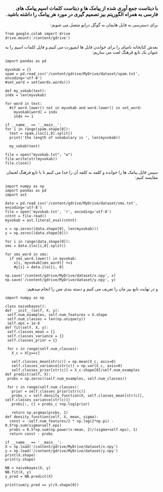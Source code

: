 <div dir="rtl">
  
  ### با دیتاست جمع آوری شده از پیامک ها و دیتاست کلمات اسپم پیامک های فارسی به همراه الگوریتم بیز تصمیم گیری در مورد هر پیامک را داشته باشید.
  
   برای دسترسی به فایل هایمان به گوگل درایو متصل می شویم:
  
  </div>
     
  ```
  from google.colab import drive
drive.mount('/content/gdrive')
  ```
   
<div dir="rtl">
  
 بعدش کتابخانه نامپای را برای خواندن فایل ها ایمپورت می کنیم.و فایل کلمات اسپم را به عنوان یک تابع فرهنگ لغت می سازیم:
     
  </div>
             
  ```
import pandas as pd

myvokab = {}
spam = pd.read_csv('/content/gdrive/MyDrive/dataset/spam.txt', encoding='utf-8')
#set_word = set(words.words())

def my_vokab(text):
  indx = len(myvokab)

  for word in text:
    #if word.lower() not in myvokab and word.lower() in set_word:
      myvokab[word] = indx
      indx += 1

if __name__ == '__main__':
  for i in range(spam.shape[0]):
    text = spam.iloc[i,0].split()
    print('the length of vokabulary is ', len(myvokab))

    my_vokab(text)

  file = open("myvokab.txt", "w")
  file.write(str(myvokab))
  file.close()
```
            
 <div dir="rtl">
        
  سپس فایل پیامک ها را خوانده و کلمه به کلمه آن را جدا می کنیم تا با تابع فرهنگ لغتمان مقایسه کنیم:
  
   </div>
                  
  ```
  import numpy as np
import pandas as pd
import ast

data = pd.read_csv('/content/gdrive/MyDrive/dataset/sms.txt', encoding='utf-8')
file = open('myvokab.txt', 'r', encoding='utf-8')
cntnt = file.read()
myvokab = ast.literal_eval(cntnt)

x = np.zeros((data.shape[0], len(myvokab)))
y = np.zeros((data.shape[0]))

for i in range(data.shape[0]):
  sms = data.iloc[i,0].split()

  for sms_word in sms:
    if sms_word.lower() in myvokab:
      x[i, myvokab[sms_word]] +=1
      #y[i] = data.iloc[i, 0]

np.save('/content/gdrive/MyDrive/dataset/x.npy', x)
np.save('/content/gdrive/MyDrive/dataset/y.npy', y)
  ```
  
                     
  <div dir="rtl">
            
  و در نهایت تابع بیز مان را تعریف می کنیم و دسته بندی متن را انجام میدهیم:
  
   </div>
                          
   ```
  import numpy as np

class naivebayes():
  def __init__(self, X, y):
    self.num_examples, self.num_features = X.shape
    self.num_classes = len(np.unique(y))
    self.eps = 1e-6
  def fit(self, X, y):
    self.classes_mean = {}
    self.classes_variance = {}
    self.classes_prior = {}

    for c in range(self.num_classes):
      X_c = X[y==c]

      self.classes_mean[str(c)] = np.mean(X_c, axis=0)
      self.classes_variance[str(c)] = np.var(X_c, axis=0)
      self.classes_prior[str(c)] = X_c.shape[0]/self.num_examples
  def predict(self, X):
    probs = np.zeros((self.num_examples, self.num_classes))

    for c in range(self.num_classes):
      prior = self.classes_prior[str(c)]
      probs_c = self.density_function(X, self.classes_mean[str(c)], self.classes_variance[str(c)])
      probs[:, c] = probs_c +np.log(prior)

      return np.argmax(probs, 1)
  def density_function(self, X, mean, sigma):
     const = -self.num_features/2 * np.log(2*np.pi) - 0.5*np.sum(sigma+self.eps)
     probs = 0.5*np.sum(np.power(x-mean, 2)/(sigma+self.eps), 1)
     return const - probs
    
if __name__ == '__main__':
  X = np.load('/content/gdrive/MyDrive/dataset/x.npy')
  y = np.load('/content/gdrive/MyDrive/dataset/y.npy')
  print(X.shape)
  print(y.shape)

  NB = naivebayes(X, y)
  NB.fit(X, y)
  y_pred = NB.predict(X)

  print(sum(y_pred == y)/X.shape[0])
```
                            
 <div dir="rtl">
  
  <br/>
  </div>
